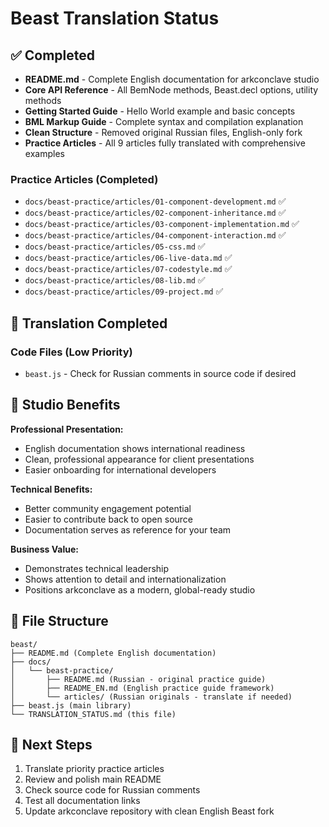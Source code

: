 # Beast Translation Status

## ✅ Completed
- **README.md** - Complete English documentation for arkconclave studio
- **Core API Reference** - All BemNode methods, Beast.decl options, utility methods
- **Getting Started Guide** - Hello World example and basic concepts
- **BML Markup Guide** - Complete syntax and compilation explanation
- **Clean Structure** - Removed original Russian files, English-only fork
- **Practice Articles** - All 9 articles fully translated with comprehensive examples

### Practice Articles (Completed)
- `docs/beast-practice/articles/01-component-development.md` ✅
- `docs/beast-practice/articles/02-component-inheritance.md` ✅
- `docs/beast-practice/articles/03-component-implementation.md` ✅
- `docs/beast-practice/articles/04-component-interaction.md` ✅
- `docs/beast-practice/articles/05-css.md` ✅
- `docs/beast-practice/articles/06-live-data.md` ✅
- `docs/beast-practice/articles/07-codestyle.md` ✅
- `docs/beast-practice/articles/08-lib.md` ✅
- `docs/beast-practice/articles/09-project.md` ✅

## 🎯 Translation Completed

### Code Files (Low Priority)
- `beast.js` - Check for Russian comments in source code if desired

## 🎯 Studio Benefits

**Professional Presentation:**
- English documentation shows international readiness
- Clean, professional appearance for client presentations
- Easier onboarding for international developers

**Technical Benefits:**
- Better community engagement potential
- Easier to contribute back to open source
- Documentation serves as reference for your team

**Business Value:**
- Demonstrates technical leadership
- Shows attention to detail and internationalization
- Positions arkconclave as a modern, global-ready studio

## 📁 File Structure
```
beast/
├── README.md (Complete English documentation)
├── docs/
│   └── beast-practice/
│       ├── README.md (Russian - original practice guide)
│       ├── README_EN.md (English practice guide framework)
│       └── articles/ (Russian originals - translate if needed)
├── beast.js (main library)
└── TRANSLATION_STATUS.md (this file)
```

## 🚀 Next Steps
1. Translate priority practice articles
2. Review and polish main README
3. Check source code for Russian comments
4. Test all documentation links
5. Update arkconclave repository with clean English Beast fork
